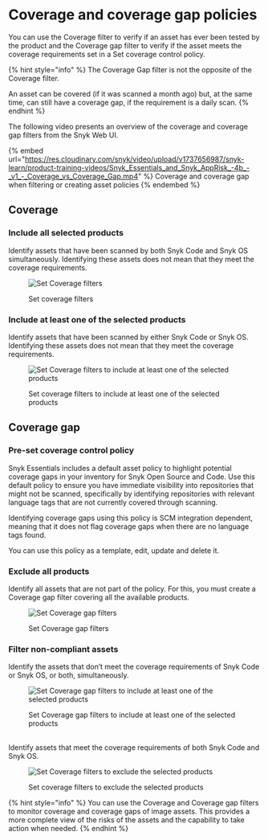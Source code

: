 # Coverage and coverage gap policies

You can use the Coverage filter to verify if an asset has ever been tested by the product and the Coverage gap filter to verify if the asset meets the coverage requirements set in a Set coverage control policy.

{% hint style="info" %}
The Coverage Gap filter is not the opposite of the Coverage filter.&#x20;

An asset can be covered (if it was scanned a month ago) but, at the same time, can still have a coverage gap, if the requirement is a daily scan.
{% endhint %}

The following video presents an overview of the coverage and coverage gap filters from the Snyk Web UI.

{% embed url="https://res.cloudinary.com/snyk/video/upload/v1737656987/snyk-learn/product-training-videos/Snyk_Essentials_and_Snyk_AppRisk_-4b_-_v1_-_Coverage_vs_Coverage_Gap.mp4" %}
Coverage and coverage gap when filtering or creating asset policies
{% endembed %}

## Coverage

### Include all selected products

Identify assets that have been scanned by both Snyk Code and Snyk OS simultaneously. Identifying these assets does not mean that they meet the coverage requirements.

<figure><img src="https://lh7-us.googleusercontent.com/1aKKSl4O03NT8YL3qR0K1vpcfEMtlCw9pLYrKJ3Q2OdtVYTqdMbsbtWr7Jq32TzMBKEo1t53c7gaEndbiFVqLObxPcUcw7vmmaaSHO5K7UsgtjVu6FO3kLCp6cT_-CX1CzX5Anst0acYqVom89K9y14" alt="Set Coverage filters"><figcaption><p>Set coverage filters</p></figcaption></figure>

### Include at least one of the selected products

Identify assets that have been scanned by either Snyk Code or Snyk OS. Identifying these assets does not mean that they meet the coverage requirements.

<figure><img src="https://lh7-us.googleusercontent.com/V9uzAQdi6GRne6GXxQ5cQLYXrMD6BD-HMcDIX5ebRk6OWpgxgkU7JSWf49CsNwciu2WZtCoKY7Eg4gk_7mQOXtsGRRns-Z0z96L4aDQQzT_CD17RVEVr57TJK-mMgYiCZW64z4EK71BjvldkWF8iLe4" alt="Set Coverage filters to include at least one of the selected products"><figcaption><p>Set coverage filters to include at least one of the selected products</p></figcaption></figure>

## Coverage gap

### Pre-set coverage control policy

Snyk Essentials includes a default asset policy to highlight potential coverage gaps in your inventory for Snyk Open Source and Code. Use this default policy to ensure you have immediate visibility into repositories that might not be scanned, specifically by identifying repositories with relevant language tags that are not currently covered through scanning.

Identifying coverage gaps using this policy is SCM integration dependent, meaning that it does not flag coverage gaps when there are no language tags found.

You can use this policy as a template, edit, update and delete it.

### Exclude all products

Identify all assets that are not part of the policy. For this, you must create a Coverage gap filter covering all the available products.

<figure><img src="https://lh7-us.googleusercontent.com/RcfoCkR_1a6-L44Bf55ed7xSX8Loyr57KKyI4oX4yh0j6ce3Oj4fu0XL67v9Ij1XKTES-uwTMgqJBFicBtLwaHKilj1orTi_LU0_dEllCvUE2jhfpJimlXIfRON8-0_DF_Qe__tmFLuKmSTOJoFOxCk" alt="Set Coverage gap filters"><figcaption><p>Set Coverage gap filters</p></figcaption></figure>

### Filter non-compliant assets

Identify the assets that don’t meet the coverage requirements of Snyk Code or Snyk OS, or both, simultaneously.

<figure><img src="https://lh7-us.googleusercontent.com/guCzWVv9SP7H1h6WYSFGwHEVvW3c0DVvg26mHAdxkorPgZI3gYCIH93QN0fXNl71ZDZxucfpROkkjruxuQ_vu5QCjS7_ImROEZlBTYIh-hxZnsM3comPaQpQbsy7s_3MDuFVEiljw2G8szWddXjqPgQ" alt="Set Coverage gap filters to include at least one of the selected products"><figcaption><p>Set Coverage gap filters to include at least one of the selected products</p></figcaption></figure>

\
Identify assets that meet the coverage requirements of both Snyk Code and Snyk OS.&#x20;

<figure><img src="https://lh7-us.googleusercontent.com/-Ys7HZ5UcthgyDyPbBNG572CTM04RJ_Tcc1JTa9GrltfSVUM5gvFLrxpNRlV6ZNqRJQOw5hL0QFworAAOVbGYCMM4J-H4z9G8L3BiU3-PEU79GqxAalKB5UvdXxKUIgNEszwH0jUN_7kpos8HLSXvo8" alt="Set Coverage filters to exclude the selected products"><figcaption><p>Set coverage filters to exclude the selected products</p></figcaption></figure>

{% hint style="info" %}
You can use the Coverage and Coverage gap filters to monitor coverage and coverage gaps of image assets. This provides a more complete view of the risks of the assets and the capability to take action when needed.
{% endhint %}
